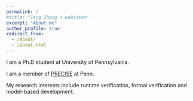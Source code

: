 ```yaml
---
permalink: /
#title: "Teng Zhang's websites"
excerpt: "About me"
author_profile: true
redirect_from: 
  - /about/
  - /about.html
---
```



I am a Ph.D student at University of Pennsylvania. 

I am a member of [PRECISE](https://precise.seas.upenn.edu/) at Penn.

My research interests include runtime verification, formal verification and model-based development.

